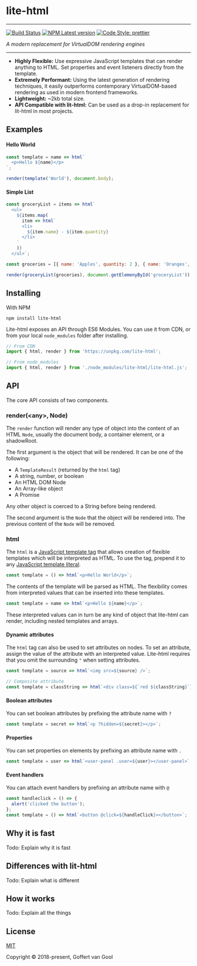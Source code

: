 # lite-html

---

[![Build Status](https://api.travis-ci.org/ruphin/lite-html.svg?branch=master)](https://travis-ci.org/ruphin/lite-html)
[![NPM Latest version](https://img.shields.io/npm/v/lite-html.svg)](https://www.npmjs.com/package/lite-html)
[![Code Style: prettier](https://img.shields.io/badge/code_style-prettier-ff69b4.svg)](https://github.com/prettier/prettier)

_A modern replacement for VirtualDOM rendering engines_

---

- **Highly Flexible:** Use expressive JavaScript templates that can render anything to HTML. Set properties and event listeners directly from the template.
- **Extremely Performant:** Using the latest generation of rendering techniques, it easily outperforms contemporary VirtualDOM-based rendering as used in modern frontend frameworks.
- **Lightweight:** ~2kb total size.
- **API Compatible with lit-html:** Can be used as a drop-in replacement for lit-html in most projects.

## Examples

#### Hello World

```javascript
const template = name => html`
  <p>Hello ${name}</p>
`;

render(template('World'), document.body);
```

#### Simple List

```javascript
const groceryList = items => html`
  <ul>
    ${items.map(
      item => html`
      <li>
        ${item.name} - ${item.quantity}
      </li>
    `
    )}
  </ul>`;

const groceries = [{ name: 'Apples', quantity: 2 }, { name: 'Oranges', quantity: 4 }];

render(groceryList(groceries), document.getElemenyById('groceryList'));
```

## Installing

With NPM

```
npm install lite-html
```

Lite-html exposes an API through ES6 Modules. You can use it from CDN, or from your local `node_modules` folder after installing.

```javascript
// From CDN
import { html, render } from 'https://unpkg.com/lite-html';

// From node_modules
import { html, render } from './node_modules/lite-html/lite-html.js';
```

## API

The core API consists of two components.

### render(\<any>, Node)

The `render` function will render any type of object into the content of an HTML `Node`, usually the document body, a container element, or a shadowRoot.

The first argument is the object that will be rendered. It can be one of the following:

- A `TemplateResult` (returned by the `html` tag)
- A string, number, or boolean
- An HTML DOM Node
- An Array-like object
- A Promise

Any other object is coerced to a String before being rendered.

The second argument is the `Node` that the object will be rendered into. The previous content of the `Node` will be removed.

### html

The `html` is a [JavaScript template tag](https://developer.mozilla.org/en-US/docs/Web/JavaScript/Reference/Template_literals#Tagged_templates) that allows creation of flexible templates which will be interpreted as HTML. To use the tag, prepend it to any [JavaScript template literal](https://developer.mozilla.org/en-US/docs/Web/JavaScript/Reference/Template_literals).

```javascript
const template = () => html`<p>Hello World</p>`;
```

The contents of the template will be parsed as HTML. The flexibility comes from interpreted values that can be inserted into these templates.

```javascript
const template = name => html`<p>Hello ${name}</p>`;
```

These interpreted values can in turn be any kind of object that lite-html can render, including nested templates and arrays.

#### Dynamic attributes

The `html` tag can also be used to set attributes on nodes. To set an attribute, assign the value of the attribute with an interpreted value. Lite-html requires that you omit the surrounding `"` when setting attributes.

```javascript
const template = source => html`<img src=${source} />`;

// Composite attribute
const template = classString => html`<div class=${`red ${classString}`}></div>`;
```

#### Boolean attributes

You can set boolean attributes by prefixing the attribute name with `?`

```javascript
const template = secret => html`<p ?hidden=${secret}></p>`;
```

#### Properties

You can set properties on elements by prefixing an attribute name with `.`

```javascript
const template = user => html`<user-panel .user=${user}></user-panel>`;
```

#### Event handlers

You can attach event handlers by prefixing an attribute name with `@`

```javascript
const handleclick = () => {
  alert('clicked the button');
};
const template = () => html`<button @click=${handleClick}></button>`;
```

## Why it is fast

Todo: Explain why it is fast

## Differences with lit-html

Todo: Explain what is different

## How it works

Todo: Explain all the things

## License

[MIT](http://opensource.org/licenses/MIT)

Copyright © 2018-present, Goffert van Gool
